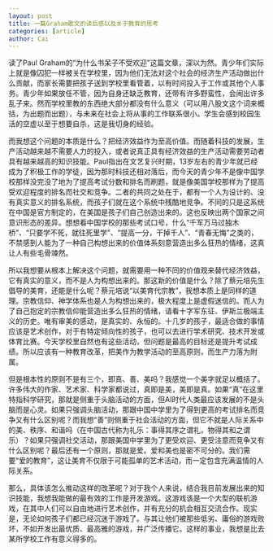 ```yaml
---
layout: post
title: 一篇Graham散文的读后感以及关于教育的思考
categories: [article]
author: Cai
---
```


读了Paul Graham的“为什么书呆子不受欢迎”这篇文章，深以为然。青少年们实际上就是像囚犯一样被关在学校里，因为他们无法对这个社会的经济生产活动做出什么贡献，而家长需要把孩子送到学校里看管着，以有时间投入于工作或其他个人事务。青少年如果放任不管，因为自身还缺乏教育，还带有许多野蛮性，会闹出许多乱子来。然而学校里教的东西绝大部分都没有什么意义（可以用八股文这个词来概括，为出题而出题），与未来在社会上将从事的工作联系很小。学生会感到校园生活的空虚以至于想要自杀，这是我切身的经验。

而我想这个问题的本质是什么？把经济效益作为至高价值。而随着科技的发展，生产活动越来越不需要人力的投入，或者说真正具有经济效益的生产活动需要劳动者具有越来越高的知识技能。Paul指出在文艺复兴时期，13岁左右的青少年就已经成为了积极工作的学徒，因为那时科技还相对落后，而今天的青少年不是像中国学校那样没完没了地为了提高考试分数和排名而刷题，就是像美国学校那样为了提高受欢迎程度的排名而社交和竞争。二者的共同之处在于，都有一个人为设计的、没有真实意义的排名系统，而孩子们就在这个系统中残酷地竞争。不同的只是这系统在中国是官方制定的，在美国是孩子们自己创造出来的。这也反映出两个国家之间意识形态的差异。想想看中国学校的那些考试口号，什么“千军万马过独木桥”、“只要学不死，就往死里学”、“提高一分，干掉千人”、“青春无悔”之类的，不禁感到人能为了一种自己构想出来的价值体系刻意营造出多么狂热的情绪，这真让人有些毛骨竦然。

所以我想要从根本上解决这个问题，就需要用一种不同的价值观来替代经济效益，它有真实的意义，而不是人为构想出来的。那这新的价值是什么？除了蔡元培先生倡导的美育，还能是什么呢？蔡元培说“以美育代宗教”，我想本质上是同样的道理。宗教信仰、神学体系也是人为构想出来的，极大程度上是虚假迷信的。而人为了自己抱定的宗教信仰能营造出多么狂热的情绪，请看十字军东征、伊斯兰极端主义的历史。唯有审美的感动，是真实的、永恒的。十几岁的孩子，最适合做的事情应该是艺术创作，对于有特定倾向性的孩子，也可以去进行学术研究、技术开发或体育比赛。今天学校里自然也有这些活动，但问题是最高的目标还是提升考试成绩。所以应该有一种教育改革，把美作为教学活动的至高原则，而生产力落为附属。

但是根本性的原则不是有三个，即真、善、美吗？我感觉一个美字就足以概括了。许多伟大的作家、艺术家、科学家都说过，真即是美，美即是真。如果“真”在这里特指科学研究，那就是侧重于头脑活动的方面，但AI时代人类最应该发展的不是头脑而是心灵。如果只强调头脑活动，那跟中国中学里为了得到更高的考试排名而竞争又有什么区别呢？而我想“善”则侧重于社会活动的方面，但它不就是人际关系中的美、秩序、和谐吗（在中国古代称为礼乐：事得其序之谓礼，物得其和之谓乐）？如果只强调社交活动，那跟美国中学里为了更受欢迎、更受注意而竞争又有什么区别呢？最后还有一个原则，那就是爱。爱和美也是密不可分的。我们需要“爱的教育”，这让美育不仅限于可能孤单的艺术活动，而一定包含充满温情的人际关系。

那么，具体该怎么推动这样的改革呢？对于我个人来说，结合我目前发展出来的知识技能，我想我能做的最有效的工作是开发游戏。这游戏该是一个大型的联机游戏，在其中人们可以自由地进行艺术创作，并有充分的机会相互交流合作。现实是，无论如何孩子们都已经沉迷于游戏了。与其让他们被那些低劣、庸俗的游戏败坏，不如开发出最优质、最高雅的游戏，并广泛传播它。这样的事业，我想是比去某所学校工作有意义得多的。